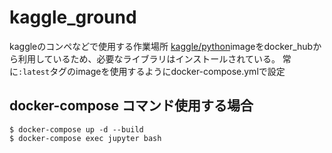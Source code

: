 # kaggle_ground
kaggleのコンペなどで使用する作業場所
[kaggle/python](https://hub.docker.com/r/kaggle/python)imageをdocker_hubから利用しているため、必要なライブラリはインストールされている。
常に`:latest`タグのimageを使用するようにdocker-compose.ymlで設定

## docker-compose コマンド使用する場合

```
$ docker-compose up -d --build
$ docker-compose exec jupyter bash
```

